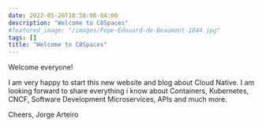 ```yaml
---
date: 2022-05-26T10:58:08-04:00
description: "Welcome to C8Spaces"
#featured_image: "/images/Pope-Edouard-de-Beaumont-1844.jpg"
tags: []
title: "Welcome to C8Spaces"
---
```


Welcome everyone!

I am very happy to start this new website and blog about Cloud Native. I am looking forward to share everything i know about Containers, Kubernetes, CNCF, Software Development Microservices, APIs and much more.

Cheers, Jorge Arteiro
